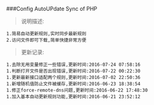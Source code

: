 ###Config AutoUPdate Sync of PHP
>说明描述:  
```
1.简易自动更新规则,实时同步最新规则
2.访问文件即可下载,简单快捷非常方便
```
>更新记录:  
```
1.去除无用变量修正一些错误,更新时间:2016-07-24 07:58:16
1.判断打开文件是否出现错误,更新时间:2016-07-22 00:22:30
1.更新最新接口适配两个规则,更新时间:2016-07-02 22:50:36
1.新增随机值防止文件被缓存,更新时间:2016-06-23 18:38:54
1.修正force-remote-dns问题,更新时间:2016-06-22 17:48:30
1.加入基本自动更新规则功能,更新时间:2016-06-21 23:52:12
```
